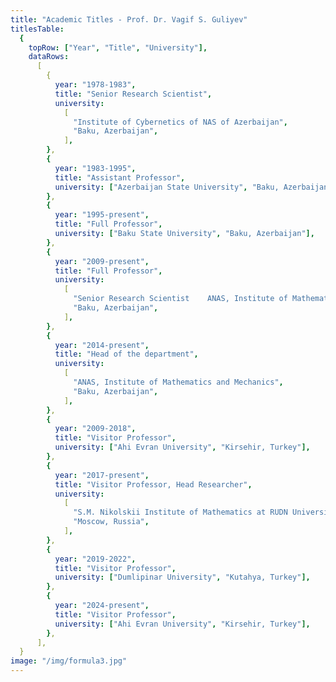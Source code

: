 ```yaml
---
title: "Academic Titles - Prof. Dr. Vagif S. Guliyev"
titlesTable:
  {
    topRow: ["Year", "Title", "University"],
    dataRows:
      [
        {
          year: "1978-1983",
          title: "Senior Research Scientist",
          university:
            [
              "Institute of Cybernetics of NAS of Azerbaijan",
              "Baku, Azerbaijan",
            ],
        },
        {
          year: "1983-1995",
          title: "Assistant Professor",
          university: ["Azerbaijan State University", "Baku, Azerbaijan"],
        },
        {
          year: "1995-present",
          title: "Full Professor",
          university: ["Baku State University", "Baku, Azerbaijan"],
        },
        {
          year: "2009-present",
          title: "Full Professor",
          university:
            [
              "Senior Research Scientist	ANAS, Institute of Mathematics and Mechanics",
              "Baku, Azerbaijan",
            ],
        },
        {
          year: "2014-present",
          title: "Head of the department",
          university:
            [
              "ANAS, Institute of Mathematics and Mechanics",
              "Baku, Azerbaijan",
            ],
        },
        {
          year: "2009-2018",
          title: "Visitor Professor",
          university: ["Ahi Evran University", "Kirsehir, Turkey"],
        },
        {
          year: "2017-present",
          title: "Visitor Professor, Head Researcher",
          university:
            [
              "S.M. Nikolskii Institute of Mathematics at RUDN University",
              "Moscow, Russia",
            ],
        },
        {
          year: "2019-2022",
          title: "Visitor Professor",
          university: ["Dumlipinar University", "Kutahya, Turkey"],
        },
        {
          year: "2024-present",
          title: "Visitor Professor",
          university: ["Ahi Evran University", "Kirsehir, Turkey"],
        },
      ],
  }
image: "/img/formula3.jpg"
---
```

